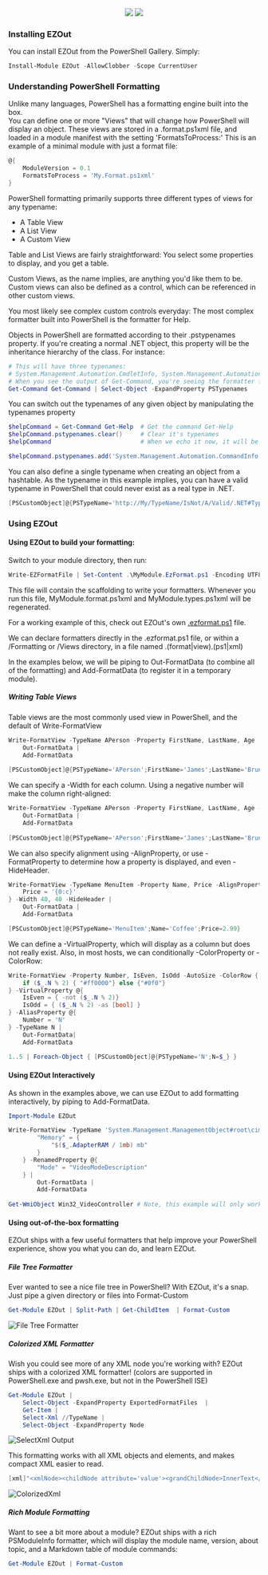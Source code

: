 <div align='center'>
<img src='Assets/EZOut.svg' />
<a href='https://www.powershellgallery.com/packages/EZOut/'>
<img src='https://img.shields.io/powershellgallery/dt/EZOut' />
</a>
</div>

### Installing EZOut

You can install EZOut from the PowerShell Gallery.  Simply:
~~~PowerShell
Install-Module EZOut -AllowClobber -Scope CurrentUser
~~~

### Understanding PowerShell Formatting

Unlike many languages, PowerShell has a formatting engine built into the box.  
You can define one or more "Views" that will change how PowerShell will display an object.
These views are stored in a .format.ps1xml file, and loaded in a module manifest with the setting 'FormatsToProcess:'
This is an example of a minimal module with just a format file:

~~~PowerShell
@{
    ModuleVersion = 0.1
    FormatsToProcess = 'My.Format.ps1xml'
}
~~~

PowerShell formatting primarily supports three different types of views for any typename:
* A Table View
* A List View 
* A Custom View


Table and List Views are fairly straightforward:  You select some properties to display, and you get a table.

Custom Views, as the name implies, are anything you'd like them to be.  Custom views can also be defined as a control, which can be referenced in other custom views.

You most likely see complex custom controls everyday:  The most complex formatter built into PowerShell is the formatter for Help.

Objects in PowerShell are formatted according to their .pstypenames property.  If you're creating a normal .NET object, this property will be the inheritance hierarchy of the class.  For instance:

~~~PowerShell
# This will have three typenames:
# System.Management.Automation.CmdletInfo, System.Management.Automation.CommandInfo, and System.Object
# When you see the output of Get-Command, you're seeing the formatter for System.Management.CommandInfo
Get-Command Get-Command | Select-Object -ExpandProperty PSTypenames
~~~
You can switch out the typenames of any given object by manipulating the typenames property

~~~PowerShell
$helpCommand = Get-Command Get-Help  # Get the command Get-Help
$helpCommand.pstypenames.clear()     # Clear it's typenames
$helpCommand                         # When we echo it now, it will be unformatted.

$helpCommand.pstypenames.add('System.Management.Automation.CommandInfo') # This adds the formatting back
~~~

You can also define a single typename when creating an object from a hashtable.
As the typename in this example implies, you can have a valid typename in PowerShell that could never exist as a real type in .NET.

~~~PowerShell
[PSCustomObject]@{PSTypeName='http://My/TypeName/IsNot/A/Valid/.NET#Typename';N=1}
~~~

### Using EZOut


#### Using EZOut to build your formatting:

Switch to your module directory, then run:

~~~PowerShell
Write-EZFormatFile | Set-Content .\MyModule.EzFormat.ps1 -Encoding UTF8 # Replace MyModule with the name of your module
~~~

This file will contain the scaffolding to write your formatters.  Whenever you run this file, MyModule.format.ps1xml and MyModule.types.ps1xml will be regenerated.

For a working example of this, check out EZOut's own [.ezformat.ps1](/EZOut.ezformat.ps1) file.

We can declare formatters directly in the .ezformat.ps1 file, or within a /Formatting or /Views directory, in a file named .(format|view).(ps1|xml)

In the examples below, we will be piping to Out-FormatData (to combine all of the formatting) and Add-FormatData (to register it in a temporary module). 

##### Writing Table Views

Table views are the most commonly used view in PowerShell, and the default of Write-FormatView

~~~PowerShell
Write-FormatView -TypeName APerson -Property FirstName, LastName, Age |
    Out-FormatData |
    Add-FormatData
        
[PSCustomObject]@{PSTypeName='APerson';FirstName='James';LastName='Brundage';Age=38}
~~~
    
We can specify a -Width for each column.  Using a negative number will make the column right-aligned:

~~~PowerShell
Write-FormatView -TypeName APerson -Property FirstName, LastName, Age -Width -20, 30, 5 |
    Out-FormatData |
    Add-FormatData
        
[PSCustomObject]@{PSTypeName='APerson';FirstName='James';LastName='Brundage';Age=38}
~~~

We can also specify alignment using -AlignProperty, or use -FormatProperty to determine how a property is displayed, and even -HideHeader.

~~~PowerShell
Write-FormatView -TypeName MenuItem -Property Name, Price -AlignProperty @{Name='Center';Price='Center'} -FormatProperty @{
    Price = '{0:c}'
} -Width 40, 40 -HideHeader |
    Out-FormatData |
    Add-FormatData

[PSCustomObject]@{PSTypeName='MenuItem';Name='Coffee';Price=2.99}    
~~~

We can define a -VirtualProperty, which will display as a column but does not really exist.
Also, in most hosts, we can conditionally -ColorProperty or -ColorRow:
~~~PowerShell
Write-FormatView -Property Number, IsEven, IsOdd -AutoSize -ColorRow {
    if ($_.N % 2) { "#ff0000"} else {"#0f0"}
} -VirtualProperty @{
    IsEven = { -not ($_.N % 2)}
    IsOdd = { ($_.N % 2) -as [bool] }
} -AliasProperty @{
    Number = 'N'
} -TypeName N |
    Out-FormatData|
    Add-FormatData
        
1..5 | Foreach-Object { [PSCustomObject]@{PSTypeName='N';N=$_} }           
~~~
#### Using EZOut Interactively

As shown in the examples above, we can use EZOut to add formatting interactively, by piping to Add-FormatData.

~~~PowerShell
Import-Module EZOut

Write-FormatView -TypeName 'System.Management.ManagementObject#root\cimv2\Win32_VideoController' -Property Name, Memory, Mode -Width 30,15,40 -VirtualProperty @{ 
        "Memory" = {
            "$($_.AdapterRAM / 1mb) mb"
        }
    } -RenamedProperty @{
        "Mode" = "VideoModeDescription"
    } | 
        Out-FormatData |
        Add-FormatData
    
Get-WmiObject Win32_VideoController # Note, this example will only work on Windows, and not in PowerShell core
~~~

#### Using out-of-the-box formatting

EZOut ships with a few useful formatters that help improve your PowerShell experience, show you what you can do, and learn EZOut.

##### File Tree Formatter

Ever wanted to see a nice file tree in PowerShell?  With EZOut, it's a snap.  Just pipe a given directory or files into Format-Custom

~~~PowerShell
Get-Module EZOut | Split-Path | Get-ChildItem  | Format-Custom
~~~
![File Tree Formatter](Assets/FileTreeFormatter.gif)
##### Colorized XML Formatter

Wish you could see more of any XML node you're working with?  EZOut ships with a colorized XML formatter! (colors are supported in PowerShell.exe and pwsh.exe, but not in the PowerShell ISE)
~~~PowerShell
Get-Module EZOut |
    Select-Object -ExpandProperty ExportedFormatFiles  |
    Get-Item |
    Select-Xml //TypeName |
    Select-Object -ExpandProperty Node
~~~
![SelectXml Output](Assets/ColorizedXml2.gif)

This formatting works with all XML objects and elements, and makes compact XML easier to read.
~~~PowerShell
[xml]"<xmlNode><childNode attribute='value'><grandChildNode>InnerText</grandChildNode></childNode></xmlNode>"
~~~
![ColorizedXml](/Assets/ColorizedXml_1.gif)
##### Rich Module Formatting

Want to see a bit more about a module?
EZOut ships with a rich PSModuleInfo formatter, which will display the module name, version, about topic, and a Markdown table of module commands:
~~~PowerShell
Get-Module EZOut | Format-Custom
~~~







